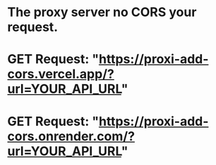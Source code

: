 # The proxy server no CORS your request.

# GET Request: "https://proxi-add-cors.vercel.app/?url=YOUR_API_URL"

# GET Request: "https://proxi-add-cors.onrender.com/?url=YOUR_API_URL"
